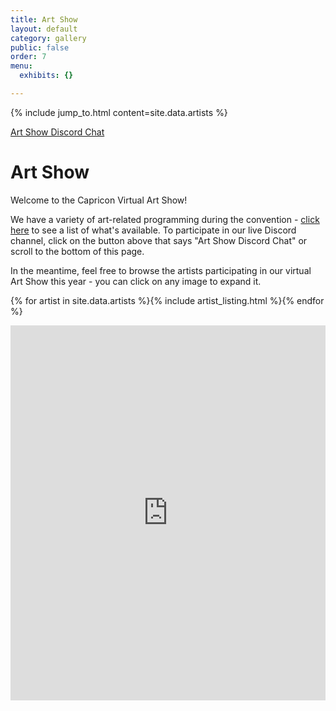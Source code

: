```yaml
---
title: Art Show
layout: default
category: gallery
public: false
order: 7
menu:
  exhibits: {}

---
```

{% include jump_to.html content=site.data.artists %}
<p class="jump">
<a href="#art-show-chat">Art Show Discord Chat</a>
</p>

# Art Show

Welcome to the Capricon Virtual Art Show! 

We have a variety of art-related programming during the convention - [click here](https://guide.capricon.org/#prog/tag:Track%3AArt) to see a list of what's available.  To participate in our live Discord channel, click on the button above that says "Art Show Discord Chat" or scroll to the bottom of this page.

In the meantime, feel free to browse the artists participating in our virtual Art Show this year - you can click on any image to expand it.

{% for artist in site.data.artists %}{% include artist_listing.html %}{% endfor %}
<iframe
frameborder="0"
id="art-show-chat"
class="convention-chat"
width="100%"
height="600px"
src = "https://titanembeds.com/embed/788593711851896852?defaultchannel=802221524466794536?css=204"

> 

</iframe>